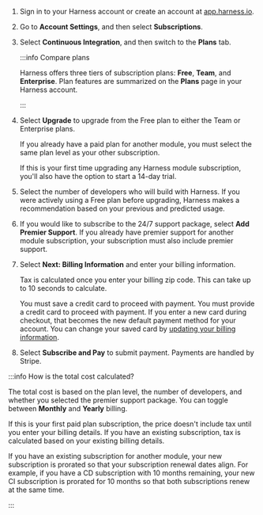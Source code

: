 1. Sign in to your Harness account or create an account at [app.harness.io](https://app.harness.io/).
2. Go to **Account Settings**, and then select **Subscriptions**.
3. Select **Continuous Integration**, and then switch to the **Plans** tab.

   :::info Compare plans

   Harness offers three tiers of subscription plans: **Free**, **Team**, and **Enterprise**. Plan features are summarized on the **Plans** page in your Harness account.

   :::

4. Select **Upgrade** to upgrade from the Free plan to either the Team or Enterprise plans.

   If you already have a paid plan for another module, you must select the same plan level as your other subscription.

   If this is your first time upgrading any Harness module subscription, you'll also have the option to start a 14-day trial.

5. Select the number of developers who will build with Harness. If you were actively using a Free plan before upgrading, Harness makes a recommendation based on your previous and predicted usage.

6. If you would like to subscribe to the 24/7 support package, select **Add Premier Support**. If you already have premier support for another module subscription, your subscription must also include premier support.

7. Select **Next: Billing Information** and enter your billing information.

   Tax is calculated once you enter your billing zip code. This can take up to 10 seconds to calculate.

   You must save a credit card to proceed with payment. You must provide a credit card to proceed with payment. If you enter a new card during checkout, that becomes the new default payment method for your account. You can change your saved card by [updating your billing information](/docs/continuous-integration/get-started/ci-subscription-mgmt#update-your-billing-information).

8. Select **Subscribe and Pay** to submit payment. Payments are handled by Stripe.

:::info How is the total cost calculated?

The total cost is based on the plan level, the number of developers, and whether you selected the premier support package. You can toggle between **Monthly** and **Yearly** billing.

If this is your first paid plan subscription, the price doesn't include tax until you enter your billing details. If you have an existing subscription, tax is calculated based on your existing billing details.

If you have an existing subscription for another module, your new subscription is prorated so that your subscription renewal dates align. For example, if you have a CD subscription with 10 months remaining, your new CI subscription is prorated for 10 months so that both subscriptions renew at the same time.

:::